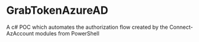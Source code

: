 # GrabTokenAzureAD
A c# POC which automates the authorization flow created by the Connect-AzAccount modules from PowerShell
